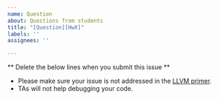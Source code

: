 ```yaml
---
name: Question
about: Questions from students
title: "[Question][HwX]"
labels: ''
assignees: ''

---
```

** Delete the below lines when you submit this issue **
- Please make sure your issue is not addressed in the [LLVM primer](https://github.com/prosyslab-classroom/llvm-primer).
- TAs will not help debugging your code.
